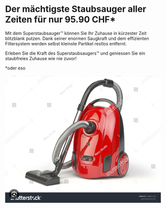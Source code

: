 # Der mächtigste Staubsauger aller Zeiten für nur 95.90 CHF*

Mit dem Superstaubsauger™ können Sie Ihr Zuhause in kürzester Zeit blitzblank putzen. Dank seiner enormen Saugkraft und dem effizienten Filtersystem werden selbst kleinste Partikel restlos entfernt.

 Erleben Sie die Kraft des Superstaubsaugers™ und geniessen Sie ein staubfreies Zuhause wie nie zuvor!
 
*oder eso
 
![Bild 1](img/stuabsauger.png)
